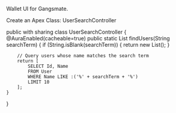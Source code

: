 Wallet UI for Gangsmate.

Create an Apex Class: UserSearchController

public with sharing class UserSearchController {
    @AuraEnabled(cacheable=true)
    public static List<User> findUsers(String searchTerm) {
        if (String.isBlank(searchTerm)) {
            return new List<User>();
        }

        // Query users whose name matches the search term
        return [
            SELECT Id, Name 
            FROM User 
            WHERE Name LIKE :('%' + searchTerm + '%') 
            LIMIT 10
        ];
    }
}
